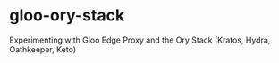 # gloo-ory-stack
Experimenting with Gloo Edge Proxy and the Ory Stack (Kratos, Hydra, Oathkeeper, Keto)
